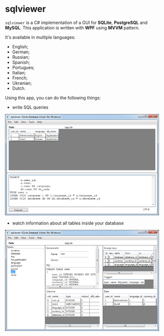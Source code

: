 # sqlviewer 

`sqlviewer` is a C# implementation of a GUI for **SQLite**, **PostgreSQL** and **MySQL**. 
This application is written with **WPF** using **MVVM** pattern. 

It's available in multiple languages: 
- English;
- German;
- Russian;
- Spanish;
- Portugues;
- Italian;
- French;
- Ukranian;
- Dutch. 

Using this app, you can do the following things: 

- write SQL queries

![Example (UI, query)](docs/img/ui_query.png)

- watch information about all tables inside your database 

![Example (UI, tables)](docs/img/ui_tables.png)
